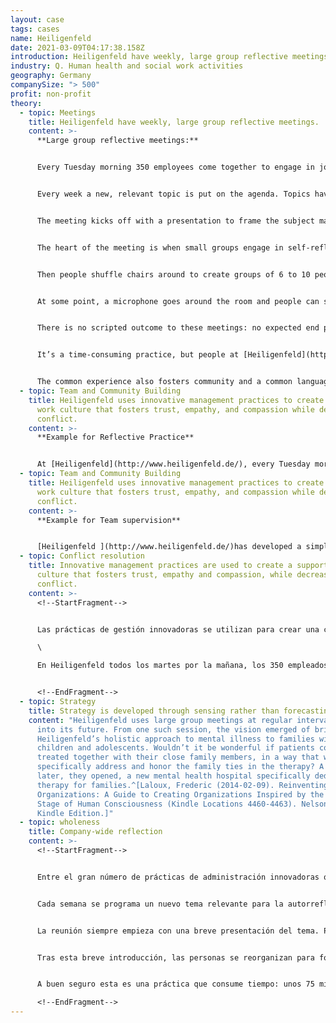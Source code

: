 ```yaml
---
layout: case
tags: cases
name: Heiligenfeld
date: 2021-03-09T04:17:38.158Z
introduction: Heiligenfeld have weekly, large group reflective meetings.
industry: Q. Human health and social work activities
geography: Germany
companySize: "> 500"
profit: non-profit
theory:
  - topic: Meetings
    title: Heiligenfeld have weekly, large group reflective meetings.
    content: >-
      **Large group reflective meetings:**


      Every Tuesday morning 350 employees come together to engage in joint reflection. (Some colleagues need to stay with patients.)


      Every week a new, relevant topic is put on the agenda. Topics have included: [conflict resolution](../conflict-resolution/), dealing with failure, [values](../culture-and-values/), and similar.


      The meeting kicks off with a presentation to frame the subject matter.


      The heart of the meeting is when small groups engage in self-reflection. As for instance, the topic ‘dealing with failure’: A short presentation introduces ways to deal gracefully with failure – how new possibilities open up when we stop being judgmental about our failures, etc.


      Then people shuffle chairs around to create groups of 6 to 10 people. They reflect on the topic, guided by a facilitator they elect.  


      At some point, a microphone goes around the room and people can share what came up in the discussion.


      There is no scripted outcome to these meetings: no expected end product. As well as personal learning, collective insights emerge. Initiatives are then carried out when people go back to work.


      It’s a time-consuming practice, but people at [Heiligenfeld](http://www.heiligenfeld.de/) say the benefits far outweigh the costs. These meetings are like a company-wide training program on steroids.  


      The common experience also fosters community and a common language. To approving chuckles in the room, an employee of Heiligenfeld once stood up at the end of one such meeting and said ‘ You know, I wish I could have more Heiligenfeld at home.
  - topic: Team and Community Building
    title: Heiligenfeld uses innovative management practices to create a supportive
      work culture that fosters trust, empathy, and compassion while decreasing
      conflict.
    content: >-
      **Example for Reflective Practice**


      At [Heiligenfeld](http://www.heiligenfeld.de/), every Tuesday morning, 350 employees come together for an hour and a quarter to engage in joint reflection. Every week, a new topic that is relevant at the moment and conducive to self-reflection is put on the agenda. Recent meetings have reflected on subjects as diverse as conflict resolution, dealing with failure, company values, interpersonal communication, bureaucracy, IT innovations, risk management, personal health, and mindfulness. The meeting always kicks off with a short presentation to frame the subject matter, followed by self-reflection in small groups. Every group elects a facilitator who enforces a few ground rules to create a space where it’s safe to explore, to be authentic and vulnerable. In the confines of the small group, helped by their colleagues’ listening, people dare to dig deep and gain new insights about themselves and others. Colleagues are exposed every week to a space made safe by ground rules that invites them to truly be themselves. They learn to see each other in the light of their deep humanity, in the beauty of their strengths and vulnerability. The trust, empathy, and compassion that build up in the meeting expand well beyond the confines of the meeting room. These feelings start to permeate the whole organization.
  - topic: Team and Community Building
    title: Heiligenfeld uses innovative management practices to create a supportive
      work culture that fosters trust, empathy, and compassion while decreasing
      conflict.
    content: >-
      **Example for Team supervision**


      [Heiligenfeld ](http://www.heiligenfeld.de/)has developed a simple practice of team supervision. The company works with four external coaches who each have their domain of expertise (relationships, organizational development, system thinking, leadership). There are a number of time slots with the coaches every month that teams can sign up for. The recommendation is for every team to hold at least one session a year; on average teams hold two to four. In the discussion, with the help of the outside supervisor, colleagues can explore what a tension reveals about themselves and how they can grow to resolve it.
  - topic: Conflict resolution
    title: Innovative management practices are used to create a supportive work
      culture that fosters trust, empathy and compassion, while decreasing
      conflict.
    content: >-
      <!--StartFragment-->


      Las prácticas de gestión innovadoras se utilizan para crear una cultura de trabajo de apoyo que fomenta la confianza, la empatía y la compasión, mientras que disminuye el conflicto.\

      \

      En Heiligenfeld todos los martes por la mañana, los 350 empleados se reúnen durante una hora y un cuarto para participar en la reflexión conjunta. Cada semana, un nuevo tema que es actual y propicio para la autorreflexión se pone en la agenda. Las reuniones recientes han reflexionado sobre temas tan diversos como la resolución de conflictos, el fracaso, los valores de la empresa, la comunicación interpersonal, la burocracia, las innovaciones de TI, la gestión de riesgos, la salud personal y la atención plena. La reunión siempre comienza con una breve presentación para encuadrar el tema, seguida de auto-reflexión en pequeños grupos. Cada grupo elige a un facilitador que hace cumplir las reglas básicas que crean un espacio donde es seguro explorar, ser auténtico y vulnerable. En los confines del pequeño grupo, ayudado por la escucha de sus colegas, la gente se atreve a cavar profundamente y ganar nueva comprensión y entendimiento de si mismo y de otros. Los compañeros están expuestos cada semana a un espacio hecho seguro por las reglas de juego que los invita a ser verdaderamente ellos mismos. Aprenden a verse a la luz de su profunda humanidad, en la belleza de sus fortalezas y vulnerabilidad. La confianza, empatía y compasión que se desarrollan en estas reuniones se expanden y pernean en toda la organización


      <!--EndFragment-->
  - topic: Strategy
    title: Strategy is developed through sensing rather than forecasting.
    content: "Heiligenfeld uses large group meetings at regular intervals to sense
      into its future. From one such session, the vision emerged of bringing
      Heiligenfeld’s holistic approach to mental illness to families with
      children and adolescents. Wouldn’t it be wonderful if patients could be
      treated together with their close family members, in a way that would
      specifically address and honor the family ties in the therapy? A year
      later, they opened, a new mental health hospital specifically dedicated to
      therapy for families.^[Laloux, Frederic (2014-02-09). Reinventing
      Organizations: A Guide to Creating Organizations Inspired by the Next
      Stage of Human Consciousness (Kindle Locations 4460-4463). Nelson Parker.
      Kindle Edition.]"
  - topic: wholeness
    title: Company-wide reflection
    content: >-
      <!--StartFragment-->


      Entre el gran número de prácticas de administración innovadoras que Heiligenfeld ha introducido con el paso del tiempo, existe una práctica en particular que los empleados consideran que hace que la empresa sea un lugar de trabajo destacado. Cada martes por la mañana, 350 empleados se reúnen durante una hora y cuarto para reflexionar juntos. (Idealmente todos los empleados deberían participar, pero algunos deben permanecer con los pacientes. En la actualidad, el número de participantes también está limitado por el tamaño de la sala de reuniones más grande que hay en la organización).


      Cada semana se programa un nuevo tema relevante para la autorreflexión. En las últimas reuniones, se ha reflexionado sobre temas tan diversos como la resolución de conflictos, cómo afrontar el fracaso, los valores de la empresa, la comunicación interpersonal, la burocracia, las innovaciones informáticas, la gestión de riesgos, la salud personal y mindfulness.


      La reunión siempre empieza con una breve presentación del tema. Pero el corazón de la reunión está en los grupos pequeños que participan en la autorreflexión. Tomemos como ejemplo el tema de "cómo afrontar el fracaso". La breve introducción plenaria presenta formas de enfrentarse elegantemente al fracaso; cómo se abren nuevas posibilidades cuando dejamos de emitir juicios; cómo, desde un lugar superior de la conciencia, podemos considerar el fracaso una invitación de la vida a desarrollar nuestras habilidades y nuestra conciencia y a dirigir más nuestros pasos hacia lo que realmente somos.


      Tras esta breve introducción, las personas se reorganizan para formar grupos de entre seis y diez integrantes. A los grupos se les pide que reflexionen sobre el tema: cómo se enfrentan al fracaso en sus vidas, en el trabajo y en el hogar, a nivel individual y colectivo. Cada grupo elige un facilitador que hace cumplir un par de normas básicas para crear un espacio en el que sea seguro explorar, ser auténtico y ser vulnerable. En los confines del grupo pequeño, con la ayuda que supone que sus compañeros escuchen, las personas se atreven a cavar muy hondo y logran nuevas revelaciones sobre sí mismos y sobre los demás. En determinado momento, un micrófono circula por la sala y las personas que lo desean comparten lo que han descubierto durante la conversación. En estas reuniones no hay resultados planificados ni se espera un producto final, pero todos salen con su propio aprendizaje personal. A menudo surgen aprendizajes colectivos o iniciativas que se llevan a cabo una vez las personas vuelven a su trabajo.


      A buen seguro esta es una práctica que consume tiempo: unos 75 minutos a la semana, para más de la mitad de los empleados. Sin embargo, la gente de Heiligenfeld sostiene que los beneficios superan con creces los costos. Estas reuniones de grupos tan numerosos son como un programa de capacitación intensivo para toda la empresa; toda la organización revisa un tema tras otro, semana tras semana.(17)\

      <!--EndFragment-->
---
```

